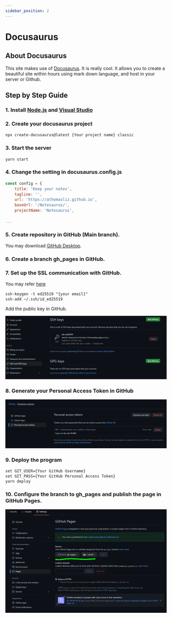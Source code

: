 ```yaml
---
sidebar_position: 2
---
```


# Docusaurus

## About Docusaurus
This site makes use of [Docusaurus](https://docusaurus.io/). It is really cool. It allows you to create a beautiful site within hours using mark down language, and host in your server or Github. 

## Step by Step Guide

### 1. Install [Node.js](https://nodejs.org/en/download/) and [Visual Studio](https://visualstudio.microsoft.com/)

### 2. Create your docusaurus project
    
```
npx create-docusaurus@latest {Your project name} classic
```

### 3. Start the server

```
yarn start
```

### 4. Change the setting in docusaurus.config.js

```jsx title="docusaurus.config.js"    
const config = {
    title: 'Keep your notes',
    tagline: '',
    url: 'https://athomasliz.github.io',
    baseUrl: '/Notesaurus/',
    projectName: 'Notesaurus', 

...
```

### 5. Create repository in GitHub (Main branch). 

You may download [GitHub Desktop](https://desktop.github.com/).

### 6. Create a branch gh_pages in GitHub. 

### 7. Set up the SSL communication with GitHub. 

You may refer [here](https://docs.github.com/en/authentication/connecting-to-github-with-ssh/generating-a-new-ssh-key-and-adding-it-to-the-ssh-agent)

```
ssh-keygen -t ed25519 "{your email}"
ssh-add ~/.ssh/id_ed25519
```

Add the public key in GitHub.
   
![GitHub Add public key](/img/github/github-setup-public-key.PNG)

### 8. Generate your Personal Access Token in GitHub

![GitHub Personal Access Token](/img/github/github-personal-access-token.PNG)

### 9. Deploy the program

```
set GIT_USER={Your GitHub Username}
set GIT_PASS={Your GitHub Personal Access Token}
yarn deploy
```

### 10. Configure the branch to gh_pages and publish the page in GitHub Pages.

![GitHub Pages Configuration](/img/github/github-pages-configuration.PNG)
